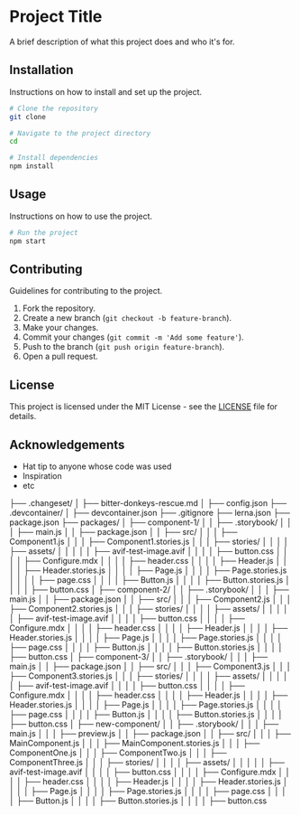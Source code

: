 # Project Title

A brief description of what this project does and who it's for.

## Installation

Instructions on how to install and set up the project.

```bash
# Clone the repository
git clone 

# Navigate to the project directory
cd 

# Install dependencies
npm install
```

## Usage

Instructions on how to use the project.

```bash
# Run the project
npm start
```

## Contributing

Guidelines for contributing to the project.

1. Fork the repository.
2. Create a new branch (`git checkout -b feature-branch`).
3. Make your changes.
4. Commit your changes (`git commit -m 'Add some feature'`).
5. Push to the branch (`git push origin feature-branch`).
6. Open a pull request.

## License

This project is licensed under the MIT License - see the [LICENSE](LICENSE) file for details.

## Acknowledgements

- Hat tip to anyone whose code was used
- Inspiration
- etc


├── .changeset/
│   ├── bitter-donkeys-rescue.md
│   ├── config.json
├── .devcontainer/
│   ├── devcontainer.json
├── .gitignore
├── lerna.json
├── package.json
├── packages/
│   ├── component-1/
│   │   ├── .storybook/
│   │   │   ├── main.js
│   │   ├── package.json
│   │   ├── src/
│   │   │   ├── Component1.js
│   │   │   ├── Component1.stories.js
│   │   │   ├── stories/
│   │   │   │   ├── assets/
│   │   │   │   │   ├── avif-test-image.avif
│   │   │   │   ├── button.css
│   │   │   │   ├── Configure.mdx
│   │   │   │   ├── header.css
│   │   │   │   ├── Header.js
│   │   │   │   ├── Header.stories.js
│   │   │   │   ├── Page.js
│   │   │   │   ├── Page.stories.js
│   │   │   │   ├── page.css
│   │   │   │   ├── Button.js
│   │   │   │   ├── Button.stories.js
│   │   │   │   ├── button.css
│   ├── component-2/
│   │   ├── .storybook/
│   │   │   ├── main.js
│   │   ├── package.json
│   │   ├── src/
│   │   │   ├── Component2.js
│   │   │   ├── Component2.stories.js
│   │   │   ├── stories/
│   │   │   │   ├── assets/
│   │   │   │   │   ├── avif-test-image.avif
│   │   │   │   ├── button.css
│   │   │   │   ├── Configure.mdx
│   │   │   │   ├── header.css
│   │   │   │   ├── Header.js
│   │   │   │   ├── Header.stories.js
│   │   │   │   ├── Page.js
│   │   │   │   ├── Page.stories.js
│   │   │   │   ├── page.css
│   │   │   │   ├── Button.js
│   │   │   │   ├── Button.stories.js
│   │   │   │   ├── button.css
│   ├── component-3/
│   │   ├── .storybook/
│   │   │   ├── main.js
│   │   ├── package.json
│   │   ├── src/
│   │   │   ├── Component3.js
│   │   │   ├── Component3.stories.js
│   │   │   ├── stories/
│   │   │   │   ├── assets/
│   │   │   │   │   ├── avif-test-image.avif
│   │   │   │   ├── button.css
│   │   │   │   ├── Configure.mdx
│   │   │   │   ├── header.css
│   │   │   │   ├── Header.js
│   │   │   │   ├── Header.stories.js
│   │   │   │   ├── Page.js
│   │   │   │   ├── Page.stories.js
│   │   │   │   ├── page.css
│   │   │   │   ├── Button.js
│   │   │   │   ├── Button.stories.js
│   │   │   │   ├── button.css
│   ├── new-component/
│   │   ├── .storybook/
│   │   │   ├── main.js
│   │   │   ├── preview.js
│   │   ├── package.json
│   │   ├── src/
│   │   │   ├── MainComponent.js
│   │   │   ├── MainComponent.stories.js
│   │   │   ├── ComponentOne.js
│   │   │   ├── ComponentTwo.js
│   │   │   ├── ComponentThree.js
│   │   │   ├── stories/
│   │   │   │   ├── assets/
│   │   │   │   │   ├── avif-test-image.avif
│   │   │   │   ├── button.css
│   │   │   │   ├── Configure.mdx
│   │   │   │   ├── header.css
│   │   │   │   ├── Header.js
│   │   │   │   ├── Header.stories.js
│   │   │   │   ├── Page.js
│   │   │   │   ├── Page.stories.js
│   │   │   │   ├── page.css
│   │   │   │   ├── Button.js
│   │   │   │   ├── Button.stories.js
│   │   │   │   ├── button.css